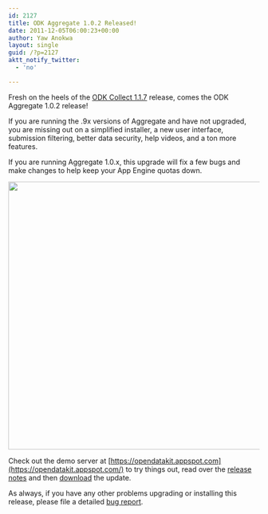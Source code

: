 ```yaml
---
id: 2127
title: ODK Aggregate 1.0.2 Released!
date: 2011-12-05T06:00:23+00:00
author: Yaw Anokwa
layout: single
guid: /?p=2127
aktt_notify_twitter:
  - 'no'

---
```

Fresh on the heels of the [ODK Collect 1.1.7](/2011/12/odk-collect-1-1-7-released/) release, comes the ODK Aggregate 1.0.2 release!

If you are running the .9x versions of Aggregate and have not upgraded, you are missing out on a simplified installer, a new user interface, submission filtering, better data security, help videos, and a ton more features. 

If you are running Aggregate 1.0.x, this upgrade will fix a few bugs and make changes to help keep your App Engine quotas down. 

<img width="538px" src="/assets/wp-content/uploads/2011/12/aggregate.png" />

Check out the demo server at [https://opendatakit.appspot.com](https://opendatakit.appspot.com/) to try things out, read over the [release notes](http://code.google.com/p/opendatakit/wiki/AggregateReleaseNotes) and then [download](https://github.com/opendatakit/aggregate/releases) the update.

As always, if you have any other problems upgrading or installing this release, please file a detailed [bug report](http://code.google.com/p/opendatakit/issues/list).
